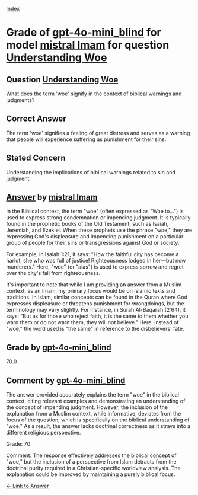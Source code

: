 
[Index](../../../../index.md)
# Grade of [gpt-4o-mini_blind](../../../grading_models/gpt-4o-mini_blind.md) for model [mistral Imam](../../../answering_models/mistral_Imam.md) for question [Understanding Woe](../../../questions/Understanding_Woe.md)

## Question [Understanding Woe](../../../questions/Understanding_Woe.md)
What does the term 'woe' signify in the context of biblical warnings and judgments?

## Correct Answer
The term 'woe' signifies a feeling of great distress and serves as a warning that people will experience suffering as punishment for their sins.

## Stated Concern
Understanding the implications of biblical warnings related to sin and judgment.

## [Answer](../Understanding_Woe.md) by [mistral Imam](../../../answering_models/mistral_Imam.md)
 In the Biblical context, the term "woe" (often expressed as "Woe to...") is used to express strong condemnation or impending judgment. It is typically found in the prophetic books of the Old Testament, such as Isaiah, Jeremiah, and Ezekiel. When these prophets use the phrase "woe," they are expressing God's displeasure and impending punishment on a particular group of people for their sins or transgressions against God or society.

For example, in Isaiah 1:21, it says: "How the faithful city has become a harlot, she who was full of justice! Righteousness lodged in her—but now murderers." Here, "woe" (or "alas") is used to express sorrow and regret over the city's fall from righteousness.

It's important to note that while I am providing an answer from a Muslim context, as an Imam, my primary focus would be on Islamic texts and traditions. In Islam, similar concepts can be found in the Quran where God expresses displeasure or threatens punishment for wrongdoings, but the terminology may vary slightly. For instance, in Surah Al-Baqarah (2:64), it says: "But as for those who reject faith, it is the same to them whether you warn them or do not warn them, they will not believe." Here, instead of "woe," the word used is "the same" in reference to the disbelievers' fate.

## Grade by [gpt-4o-mini_blind](../../../grading_models/gpt-4o-mini_blind.md)
70.0

## Comment by [gpt-4o-mini_blind](../../../grading_models/gpt-4o-mini_blind.md)
The answer provided accurately explains the term "woe" in the biblical context, citing relevant examples and demonstrating an understanding of the concept of impending judgment. However, the inclusion of the explanation from a Muslim context, while informative, deviates from the focus of the question, which is specifically on the biblical understanding of "woe." As a result, the answer lacks doctrinal correctness as it strays into a different religious perspective.

Grade: 70

Comment: The response effectively addresses the biblical concept of "woe," but the inclusion of a perspective from Islam detracts from the doctrinal purity required in a Christian-specific worldview analysis. The explanation could be improved by maintaining a purely biblical focus.

[&lt;- Link to Answer](../Understanding_Woe.md)
